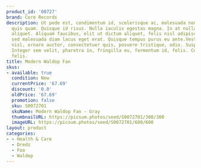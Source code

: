 ```yaml
---
product_id: '00727'
brand: Core Records
description: Ut pede est, condimentum id, scelerisque ac, malesuada non, quam. Duis
  quis quam. Quisque id risus. Nulla iaculis egestas magna. In at nulla at nisl condimentum
  aliquet. Aliquam faucibus, elit ut dictum aliquet, felis nisl adipiscing sapien,
  sed malesuada diam lacus eget erat. Quisque tempus purus eu ante.Vestibulum sapien
  nisl, ornare auctor, consectetuer quis, posuere tristique, odio. Suspendisse nunc.
  Integer sem velit, pharetra in, fringilla eu, fermentum id, felis. Curabitur eu
  felis.
title: Modern Waldop Fan
skus:
- available: true
  condition: New
  currentPrice: '67.69'
  discount: '0.0'
  oldPrice: '67.69'
  promotion: false
  sku: S0072701
  skuName: Modern Waldop Fan - Gray
  thumbnailURL: https://picsum.photos/seed/S0072701/300/300
  imageURL: https://picsum.photos/seed/S0072701/600/600
layout: product
categories:
- - Health & Care
  - Dredz
  - Foo
  - Waldop
---
```

